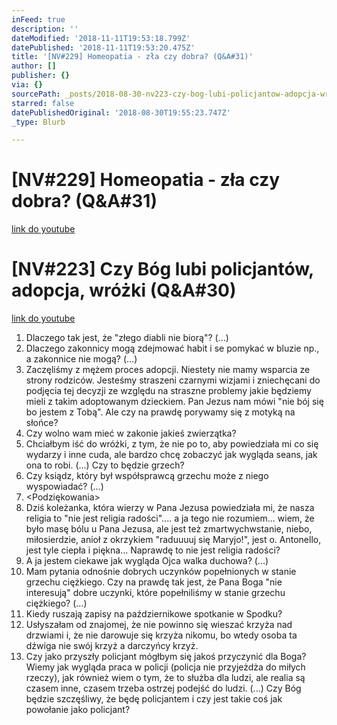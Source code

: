 ```yaml
---
inFeed: true
description: ''
dateModified: '2018-11-11T19:53:18.799Z'
datePublished: '2018-11-11T19:53:20.475Z'
title: '[NV#229] Homeopatia - zła czy dobra? (Q&A#31)'
author: []
publisher: {}
via: {}
sourcePath: _posts/2018-08-30-nv223-czy-bog-lubi-policjantow-adopcja-wrozki-qanda30.md
starred: false
datePublishedOriginal: '2018-08-30T19:55:23.747Z'
_type: Blurb

---
```

# \[NV\#229\] Homeopatia - zła czy dobra? (Q&A\#31)
[link do youtube][0]

# \[NV\#223\] Czy Bóg lubi policjantów, adopcja, wróżki (Q&A\#30)
[link do youtube][1]

1. Dlaczego tak jest, że "złego diabli nie biorą"? (...)
2. Dlaczego zakonnicy mogą zdejmować habit i se pomykać w bluzie np., a zakonnice nie mogą? (...)
3. Zaczęliśmy z mężem proces adopcji. Niestety nie mamy wsparcia ze strony rodziców. Jesteśmy straszeni czarnymi wizjami i zniechęcani do podjęcia tej decyzji ze względu na straszne problemy jakie będziemy mieli z takim adoptowanym dzieckiem. Pan Jezus nam mówi "nie bój się bo jestem z Tobą". Ale czy na prawdę porywamy się z motyką na słońce?
4. Czy wolno wam mieć w zakonie jakieś zwierzątka?
5. Chciałbym iść do wróżki, z tym, że nie po to, aby powiedziała mi co się wydarzy i inne cuda, ale bardzo chcę zobaczyć jak wygląda seans, jak ona to robi. (...) Czy to będzie grzech?
6. Czy ksiądz, który był współsprawcą grzechu może z niego wyspowiadać? (...)
7. <Podziękowania\>
8. Dziś koleżanka, która wierzy w Pana Jezusa powiedziała mi, że nasza religia to "nie jest religia radości".... a ja tego nie rozumiem... wiem, że było masę bólu u Pana Jezusa, ale jest też zmartwychwstanie, niebo, miłosierdzie, anioł z okrzykiem "raduuuuj się Maryjo!", jest o. Antonello, jest tyle ciepła i piękna... Naprawdę to nie jest religia radości?
9. A ja jestem ciekawe jak wygląda Ojca walka duchowa? (...)
10. Mam pytania odnośnie dobrych uczynków popełnionych w stanie grzechu ciężkiego. Czy na prawdę tak jest, że Pana Boga "nie interesują" dobre uczynki, które popełniliśmy w stanie grzechu ciężkiego? (...)
11. Kiedy ruszają zapisy na październikowe spotkanie w Spodku?
12. Usłyszałam od znajomej, że nie powinno się wieszać krzyża nad drzwiami i, że nie darowuje się krzyża nikomu, bo wtedy osoba ta dźwiga nie swój krzyż a darczyńcy krzyż.
13. Czy jako przyszły policjant mógłbym się jakoś przyczynić dla Boga? Wiemy jak wygląda praca w policji (policja nie przyjeżdża do miłych rzeczy), jak również wiem o tym, że to służba dla ludzi, ale realia są czasem inne, czasem trzeba ostrzej podejść do ludzi. (...) Czy Bóg będzie szczęśliwy, że będę policjantem i czy jest takie coś jak powołanie jako policjant?

[0]: https://www.youtube.com/watch?v=e2E3MSX0b9U
[1]: https://www.youtube.com/watch?v=h0Y--noB5zA&t=33s